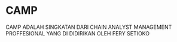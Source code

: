 # CAMP
CAMP ADALAH SINGKATAN DARI CHAIN ANALYST MANAGEMENT PROFFESIONAL YANG DI DIDIRIKAN OLEH FERY SETIOKO
